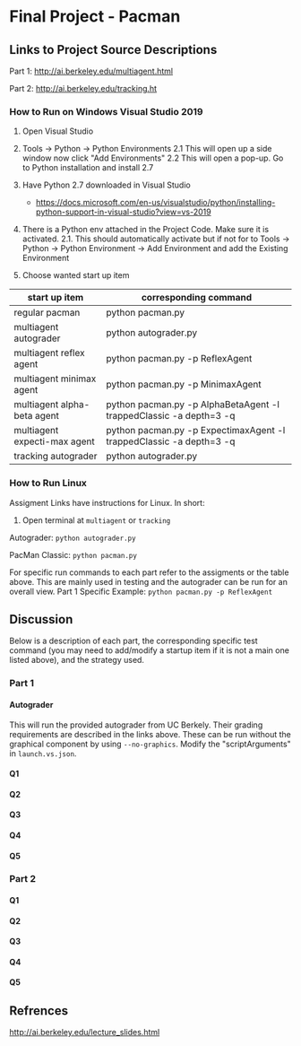# Final Project - Pacman

## Links to Project Source Descriptions

Part 1: 
http://ai.berkeley.edu/multiagent.html

Part 2:
http://ai.berkeley.edu/tracking.ht

### How to Run on Windows Visual Studio 2019
  1. Open Visual Studio
  2. Tools -> Python -> Python Environments 
         2.1 This will open up a side window now click "Add Environments"
         2.2 This will open a pop-up. Go to Python installation and install 2.7

1. Have Python 2.7 downloaded in Visual Studio
	- https://docs.microsoft.com/en-us/visualstudio/python/installing-python-support-in-visual-studio?view=vs-2019
2. There is a Python env attached in the Project Code. Make sure it is activated.
	2.1. This should automatically activate but if not for to Tools -> Python -> Python Environment -> Add Environment and add the Existing Environment 
3. Choose wanted start up item

|    start up item				| corresponding command           |  
|-------------------------------|---------------------------------|
| regular pacman				| python pacman.py                |
| multiagent autograder			| python autograder.py            |  
| multiagent reflex agent		| python pacman.py -p ReflexAgent |  
| multiagent minimax agent		| python pacman.py -p MinimaxAgent|  
| multiagent alpha-beta agent	| python pacman.py -p AlphaBetaAgent -l trappedClassic -a depth=3 -q  |  
| multiagent expecti-max agent  | python pacman.py -p ExpectimaxAgent -l trappedClassic -a depth=3 -q |  
| tracking autograder			| python autograder.py            |  

### How to Run Linux

Assigment Links have instructions for Linux. In short:

1. Open terminal at `multiagent` or `tracking`

Autograder: `python autograder.py`

PacMan Classic: `python pacman.py`

For specific run commands to each part refer to the assigments or the table above. This are mainly used in testing and the autograder can be run for an overall view.
Part 1 Specific Example: `python pacman.py -p ReflexAgent` 

## Discussion

Below is a description of each part, the corresponding specific test command (you may need to add/modify a startup item if it is not a main one listed above), and the strategy used.

### Part 1
#### Autograder
This will run the provided autograder from UC Berkely. Their grading requirements are described in the links above. These can be run without the graphical component by using `--no-graphics`. Modify the "scriptArguments" in `launch.vs.json`.

#### Q1

#### Q2

#### Q3

#### Q4

#### Q5

### Part 2

#### Q1

#### Q2

#### Q3

#### Q4

#### Q5

## Refrences

http://ai.berkeley.edu/lecture_slides.html